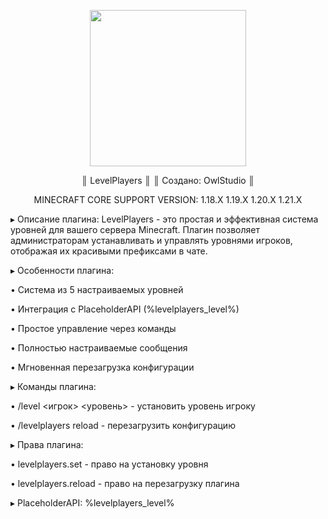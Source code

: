 <p align="center">
<img src="https://github.com/user-attachments/assets/517b9ed4-1cf0-49a0-82a7-dd0d0e6c2444" width="250" height="250">
</p>
<p align="center">
 ║              LevelPlayers                 ║
 ║            Создано: OwlStudio                  ║
</p>

<p align="center">
 MINECRAFT CORE SUPPORT VERSION: 1.18.X 1.19.X 1.20.X 1.21.X 
</p>

 ▸ Описание плагина:
 LevelPlayers - это простая и эффективная система уровней
 для вашего сервера Minecraft. Плагин позволяет
 администраторам устанавливать и управлять уровнями
 игроков, отображая их красивыми префиксами в чате.

 ▸ Особенности плагина:
 
 • Система из 5 настраиваемых уровней
 
 • Интеграция с PlaceholderAPI (%levelplayers_level%)
 
 • Простое управление через команды
 
 • Полностью настраиваемые сообщения
 
 • Мгновенная перезагрузка конфигурации
 

 ▸ Команды плагина:
 
 • /level <игрок> <уровень> - установить уровень игроку
 
 • /levelplayers reload - перезагрузить конфигурацию
 

 ▸ Права плагина:
 
 • levelplayers.set - право на установку уровня
 
 • levelplayers.reload - право на перезагрузку плагина
 

 ▸ PlaceholderAPI: %levelplayers_level%
 
